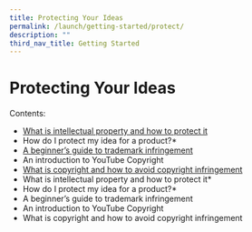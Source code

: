 ```yaml
---
title: Protecting Your Ideas
permalink: /launch/getting-started/protect/
description: ""
third_nav_title: Getting Started
---
```

# Protecting Your Ideas

Contents:
* [What is intellectual property and how to protect it](/launch/getting-started/protect/what-is-ip-how-to-protect/)
* How do I protect my idea for a product?* 
* [A beginner’s guide to trademark infringement](/launch/getting-started/protect/beginners-trademark/) 
* An introduction to YouTube Copyright 
* [What is copyright and how to avoid copyright infringement](/launch/getting-started/protect/copyright-and-infringement/)
* What is intellectual property and how to protect it*
* How do I protect my idea for a product?* 
* A beginner’s guide to trademark infringement 
* An introduction to YouTube Copyright 
* What is copyright and how to avoid copyright infringement
